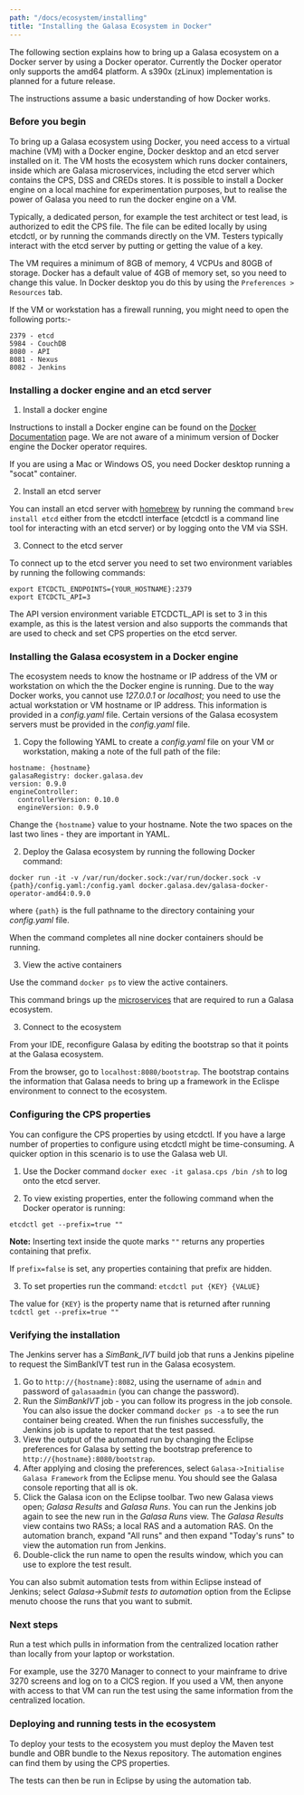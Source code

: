 ```yaml
---
path: "/docs/ecosystem/installing"
title: "Installing the Galasa Ecosystem in Docker"
---
```


The following section explains how to bring up a Galasa ecosystem on a Docker server by using a Docker operator. Currently the Docker operator only supports the amd64 platform. A s390x (zLinux) implementation is planned for a future release.

The instructions assume a basic understanding of how Docker works.

### Before you begin

To bring up a Galasa ecosystem using Docker, you need access to a virtual machine (VM) with a Docker engine, Docker desktop and an etcd server installed on it. The VM hosts the ecosystem which runs docker containers, inside which are Galasa microservices, including the etcd server which contains the CPS, DSS and CREDs stores. It is possible to install a Docker engine on a local machine for experimentation purposes, but to realise the power of Galasa you need to run the docker engine on a VM.

Typically, a dedicated person, for example the test architect or test lead, is authorized to edit the CPS file. The file can be edited locally by using etcdctl, or by running the commands directly on the VM. Testers typically interact with the etcd server by putting or getting the value of a key. 

The VM requires a minimum of 8GB of memory, 4 VCPUs and 80GB of storage. Docker has a default value of 4GB of memory set, so you need to change this value. In Docker desktop you do this by using the ```Preferences > Resources``` tab.

If the VM or workstation has a firewall running, you might need to open the following ports:-

    2379 - etcd
    5984 - CouchDB
    8080 - API
    8081 - Nexus
    8082 - Jenkins


### Installing a docker engine and an etcd server


1. Install a docker engine 

Instructions to install a Docker engine can be found on the <a href="https://docs.docker.com/engine/install/" target="_blank"> Docker Documentation</a> page. We are not aware of a minimum version of Docker engine the Docker operator requires. 

If you are using a Mac or Windows OS, you need Docker desktop running a "socat" container.

2. Install an etcd server

You can install an etcd server with <a href="https://brew.sh/" target="_blank"> homebrew</a> by running the command ```brew install etcd``` either from the etcdctl interface (etcdctl is a command line tool for interacting with an etcd server) or by logging onto the VM via SSH.  



3. Connect to the etcd server

To connect up to the etcd server you need to set two environment variables by running the following commands:

```
export ETCDCTL_ENDPOINTS={YOUR_HOSTNAME}:2379
export ETCDCTL_API=3
```

The API version environment variable ETCDCTL_API is set to 3 in this example, as this is the latest version and also supports the commands that are used to check and set CPS properties on the etcd server.


### Installing the Galasa ecosystem in a Docker engine

The ecosystem needs to know the hostname or IP address of the VM or workstation on which the  the Docker engine is running. Due to the way Docker works, you cannot use *127.0.0.1* or *localhost*; you need to use the actual workstation or VM hostname or IP address. This information is provided in a *config.yaml* file.  Certain versions of the Galasa ecosystem servers must be provided in the *config.yaml* file.

1. Copy the following YAML to create a *config.yaml* file on your VM or workstation, making a note of the full path of the file:

```
hostname: {hostname}
galasaRegistry: docker.galasa.dev
version: 0.9.0
engineController:
  controllerVersion: 0.10.0
  engineVersion: 0.9.0
```

Change the ```{hostname}``` value to your hostname. Note the two spaces on the last two lines -  they are important in YAML.

2. Deploy the Galasa ecosystem by running the following Docker command:

```
docker run -it -v /var/run/docker.sock:/var/run/docker.sock -v {path}/config.yaml:/config.yaml docker.galasa.dev/galasa-docker-operator-amd64:0.9.0
```
where ```{path}``` is the full pathname to the directory containing your *config.yaml* file.

When the command completes all nine docker containers should be running. 

3. View the active containers

Use the command ```docker ps``` to view the active containers.

This command brings up the  <a href="https://github.com/galasa-dev/docs/ecosystem" target="_blank"> microservices</a> that are required to run a Galasa ecosystem. 

3. Connect to the ecosystem

From your IDE, reconfigure Galasa by editing the bootstrap so that it points at the Galasa ecosystem. 

From the browser, go to ```localhost:8080/bootstrap```. The bootstrap contains the information that Galasa needs to bring up a framework in the Eclispe environment to connect to the ecosystem. 


### Configuring the CPS properties

You can configure the CPS properties by using etcdctl. If you have a large number of properties to configure using etcdctl might be time-consuming. A quicker option in this scenario is to use the Galasa web UI.  

1. Use the Docker command ```docker exec -it galasa.cps /bin /sh```  to log onto the etcd server. 

2. To view existing properties, enter the following command when the Docker operator is running:

```etcdctl get --prefix=true ""```

**Note:** Inserting text inside the quote marks ```""``` returns any properties containing that prefix.

If ```prefix=false``` is set, any properties containing that prefix are hidden.

3. To set properties run the command: ```etcdctl put {KEY} {VALUE}```

The value for ```{KEY}``` is the property name that is returned after running<br>
 ```tcdctl get --prefix=true ""```


### Verifying the installation

The Jenkins server has a *SimBank_IVT* build job that runs a Jenkins pipeline to request the SimBankIVT test run in the Galasa ecosystem. 

1. Go to ```http://{hostname}:8082```, using the username of ```admin``` and password of ```galasaadmin``` (you can change the password). 
2. Run the *SimBankIVT* job - you can follow its progress in the job console. You can also issue the docker command ```docker ps -a``` to see the run container being created. When the run finishes successfully, the Jenkins job is update to report that the test passed.
3. View the output of the automated run by changing the Eclipse preferences for Galasa by setting the bootstrap preference to ```http://{hostname}:8080/bootstrap```.
4.  After applying and closing the preferences, select ```Galasa->Initialise Galasa Framework``` from the Eclipse menu. You should see the Galasa console reporting that all is ok. 
5. Click the Galasa icon on the Eclipse toolbar. Two new Galasa views open; *Galasa Results* and *Galasa Runs*. You can run the Jenkins job again to see the new run in the *Galasa Runs* view.
The *Galasa Results* view contains two RASs; a local RAS and a automation RAS. On the automation branch, expand "All runs" and then expand "Today's runs" to view the automation run from Jenkins. 
6. Double-click the run name to open the results window, which you can use to explore the test result.

You can also submit automation tests from within Eclipse instead of Jenkins; select *Galasa->Submit tests to automation* option from the Eclipse menuto choose the runs that you want to submit.

### Next steps

Run a test which pulls in information from the centralized location rather than locally from your laptop or workstation.  

For example, use the 3270 Manager to connect to your mainframe to drive 3270 screens and log on to a CICS region. If you used a VM, then anyone with access to that VM can run the test using the same information from the centralized location.


### Deploying and running tests in the ecosystem

To deploy your tests to the ecosystem  you must deploy the Maven test bundle and OBR bundle to the Nexus repository. The automation engines can find them by using the CPS properties. 

The tests can then be run in Eclipse by using the automation tab. 
